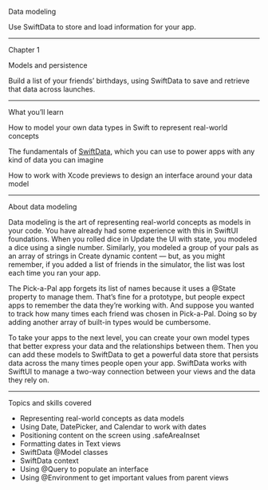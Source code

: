 Data modeling

Use SwiftData to store and load information for your app.

- - - -

Chapter 1

Models and persistence

Build a list of your friends’ birthdays, using SwiftData to save and retrieve that data across launches.

- - - -

What you’ll learn

How to model your own data types in Swift to represent real-world concepts

The fundamentals of [SwiftData](https://developer.apple.com/documentation/swiftdata), which you can use to power apps with any kind of data you can imagine

How to work with Xcode previews to design an interface around your data model

- - - -

About data modeling

Data modeling is the art of representing real-world concepts as models in your code. You have already had some experience with this in SwiftUI foundations. When you rolled dice in Update the UI with state, you modeled a dice using a single number. Similarly, you modeled a group of your pals as an array of strings in Create dynamic content — but, as you might remember, if you added a list of friends in the simulator, the list was lost each time you ran your app.

The Pick-a-Pal app forgets its list of names because it uses a @State property to manage them. That’s fine for a prototype, but people expect apps to remember the data they’re working with. And suppose you wanted to track how many times each friend was chosen in Pick-a-Pal. Doing so by adding another array of built-in types would be cumbersome.

To take your apps to the next level, you can create your own model types that better express your data and the relationships between them. Then you can add these models to SwiftData to get a powerful data store that persists data across the many times people open your app. SwiftData works with SwiftUI to manage a two-way connection between your views and the data they rely on.

- - - -

Topics and skills covered
* Representing real-world concepts as data models
* Using Date, DatePicker, and Calendar to work with dates
* Positioning content on the screen using .safeAreaInset
* Formatting dates in Text views
* SwiftData @Model classes
* SwiftData context
* Using @Query to populate an interface
* Using @Environment to get important values from parent views
